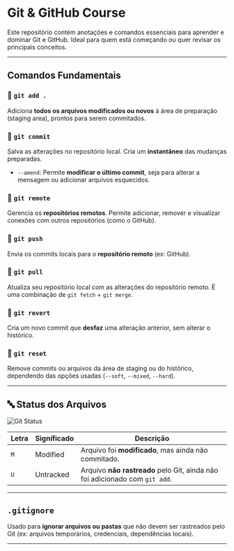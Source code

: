 # Git & GitHub Course

Este repositório contém anotações e comandos essenciais para aprender e dominar Git e GitHub. Ideal para quem está começando ou quer revisar os principais conceitos.

---

## Comandos Fundamentais

### 🔹 `git add .`
Adiciona **todos os arquivos modificados ou novos** à área de preparação (staging area), prontos para serem commitados.

### 🔹 `git commit`
Salva as alterações no repositório local. Cria um **instantâneo** das mudanças preparadas.

- `--amend`: Permite **modificar o último commit**, seja para alterar a mensagem ou adicionar arquivos esquecidos.

### 🔹 `git remote`
Gerencia os **repositórios remotos**. Permite adicionar, remover e visualizar conexões com outros repositórios (como o GitHub).

### 🔹 `git push`
Envia os commits locais para o **repositório remoto** (ex: GitHub).

### 🔹 `git pull`
Atualiza seu repositório local com as alterações do repositório remoto. É uma combinação de `git fetch` + `git merge`.

### 🔹 `git revert`
Cria um novo commit que **desfaz** uma alteração anterior, sem alterar o histórico.

### 🔹 `git reset`
Remove commits ou arquivos da área de staging ou do histórico, dependendo das opções usadas (`--soft`, `--mixed`, `--hard`).

---

## 🔤 Status dos Arquivos
![Git Status](https://github.com/user-attachments/assets/fab95c8c-6a4e-460d-98e7-1ad2eda2c76d)

| Letra | Significado | Descrição |
|-------|-------------|-----------|
| `M`   | Modified     | Arquivo foi **modificado**, mas ainda não commitado. |
| `U`   | Untracked    | Arquivo **não rastreado** pelo Git, ainda não foi adicionado com `git add`. |

---

## `.gitignore`

Usado para **ignorar arquivos ou pastas** que não devem ser rastreados pelo Git (ex: arquivos temporários, credenciais, dependências locais).

---

